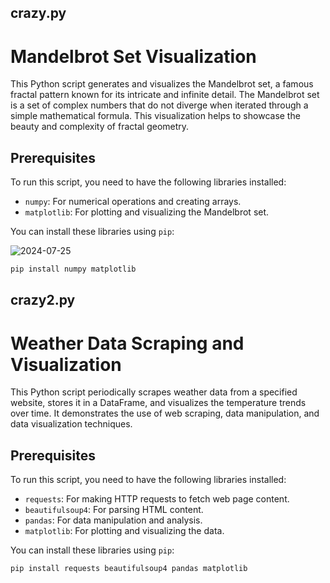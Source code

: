 ## crazy.py

# Mandelbrot Set Visualization

This Python script generates and visualizes the Mandelbrot set, a famous fractal pattern known for its intricate and infinite detail. The Mandelbrot set is a set of complex numbers that do not diverge when iterated through a simple mathematical formula. This visualization helps to showcase the beauty and complexity of fractal geometry.

## Prerequisites

To run this script, you need to have the following libraries installed:

- `numpy`: For numerical operations and creating arrays.
- `matplotlib`: For plotting and visualizing the Mandelbrot set.

You can install these libraries using `pip`:


![2024-07-25](https://github.com/user-attachments/assets/65842dd1-654f-4741-889c-eddaf8695741)

```bash
pip install numpy matplotlib
```


## crazy2.py
# Weather Data Scraping and Visualization

This Python script periodically scrapes weather data from a specified website, stores it in a DataFrame, and visualizes the temperature trends over time. It demonstrates the use of web scraping, data manipulation, and data visualization techniques.

## Prerequisites

To run this script, you need to have the following libraries installed:

- `requests`: For making HTTP requests to fetch web page content.
- `beautifulsoup4`: For parsing HTML content.
- `pandas`: For data manipulation and analysis.
- `matplotlib`: For plotting and visualizing the data.

You can install these libraries using `pip`:

```bash
pip install requests beautifulsoup4 pandas matplotlib
```
